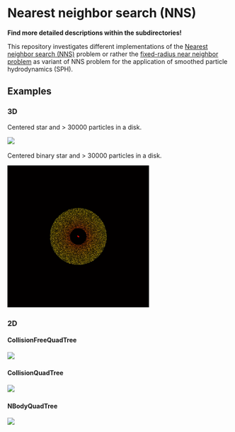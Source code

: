 # Nearest neighbor search (NNS)

**Find more detailed descriptions within the subdirectories!**

This repository investigates different implementations of the [Nearest neighbor search (NNS)](https://en.wikipedia.org/wiki/Nearest_neighbor_search) problem or rather the [fixed-radius near neighbor problem](https://en.wikipedia.org/wiki/Fixed-radius_near_neighbors#:~:text=In%20computational%20geometry%2C%20the%20fixed,and%20a%20fixed%20distance%20%CE%94.) as variant of NNS problem for the application of smoothed particle hydrodynamics (SPH).

## Examples 

### 3D

Centered star and > 30000 particles in a disk.

![](3D/resources/Sample.gif)

Centered binary star and > 30000 particles in a disk.

![](3D/resources/BinarySample.gif)

### 2D

#### CollisionFreeQuadTree

![](2D/CollisionFreeQuadTree/resources/CollisionFreeQuadTreeSample.gif)

#### CollisionQuadTree

![](2D/CollisionQuadTree/resources/CollisionQuadTreeSample.gif)

#### NBodyQuadTree

![](2D/NBodyQuadTree/resources/NBodyQuadTreeSample.gif)





